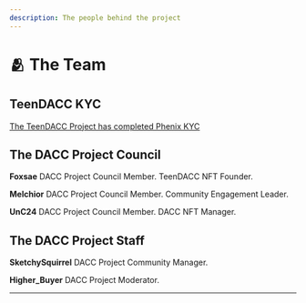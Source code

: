 ```yaml
---
description: The people behind the project
---
```


# 🫂 The Team

## TeenDACC KYC

[The TeenDACC Project has completed Phenix KYC ](https://phenix.finance/projects/teendacc/)



## The DACC Project Council

**Foxsae** DACC Project Council Member. TeenDACC NFT Founder.

**Melchior** DACC Project Council Member. Community Engagement Leader.

**UnC24** DACC Project Council Member. DACC NFT Manager.



## The DACC Project Staff

**SketchySquirrel** DACC Project Community Manager.

**Higher\_Buyer** DACC Project Moderator.

****
